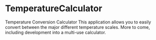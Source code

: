 # TemperatureCalculator
Temperature Conversion Calculator
This application allows you to easily convert between the major different temperature scales.  More to come, including development into a multi-use calculator.
